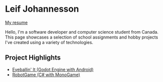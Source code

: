 # Leif Johannesson

[My resume](https://docs.google.com/document/d/1lwQBg_FuuACZvSnHIJ3o34GddLe9ElhGt7qHqYBQVyU/edit?usp=sharing)

Hello, I'm a software developer and computer science student from Canada. This page showcases a selection of school assignments and hobby projects I've created using a variety of technologies.

## Project Highlights
- [Eyeballin' It (Godot Engine with Android)](https://github.com/lpjohannesson/eyeballin-it)
- [RobotGame (C# with MonoGame)](https://github.com/lpjohannesson/robot-game)
